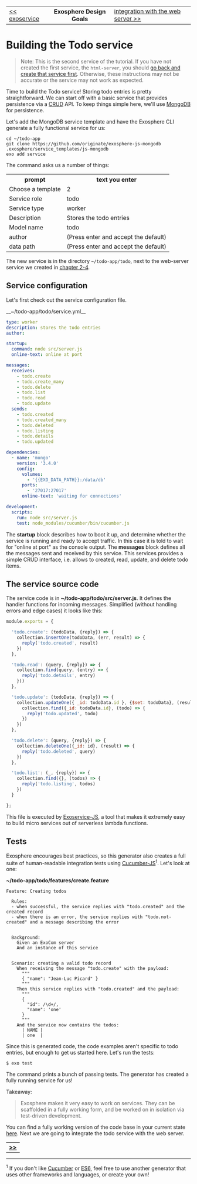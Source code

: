 <table>
  <tr>
    <td><a href="07_exoservices.md">&lt;&lt; exoservice</a></td>
    <th>Exosphere Design Goals</th>
    <td><a href="09_integration_with_web_server.md">integration with the web server &gt;&gt;</a></td>
  </tr>
</table>


# Building the Todo service

> Note: This is the second service of the tutorial. 
If you have not created the first service, the `html-server`, 
you should [go back and create that service first](04_html_server.md). 
Otherwise, these instructions may not be accurate or 
the service may not work as expected.

Time to build the Todo service!
Storing todo entries is pretty straightforward.
We can start off with a basic service
that provides persistence via a
[CRUD](https://en.wikipedia.org/wiki/Create,_read,_update_and_delete)
API.
To keep things simple here,
we'll use [MongoDB](https://www.mongodb.com) for persistence.

Let's add the MongoDB service template and have the Exosphere CLI generate a fully 
functional service for us:

<a class="runMarkdown_consoleWithInputFromTable">

```
cd ~/todo-app
git clone https://github.com/originate/exosphere-js-mongodb .exosphere/service_templates/js-mongodb
exo add service
```

The command asks us a number of things:

<table>
  <tr>
    <th>prompt</th>
    <th>text you enter</th>
  </tr>
  <tr>
    <td>Choose a template</td>
    <td>2</td>
  </tr>
  <tr>
    <td>Service role</td>
    <td>todo</td>
  </tr>
  <tr>
    <td>Service type</td>
    <td>worker</td>
  </tr>
  <tr>
    <td>Description</td>
    <td>Stores the todo entries</td>
  </tr>
  <tr>
    <td>Model name</td>
    <td>todo</td>
  </tr>
  <tr>
    <td>author</td>
    <td>(Press enter and accept the default)</td>
  </tr>
  <tr>
    <td>data path</td>
    <td>(Press enter and accept the default)</td>
  </tr>
</table>

</a>

The new service is in the directory `~/todo-app/todo`,
next to the web-server service we created in [chapter 2-4](04_html_server.md).


## Service configuration

Let's first check out the service configuration file.

<a class="runMarkdown_verifyFileContent">
__~/todo-app/todo/service.yml__

```yaml
type: worker
description: stores the todo entries
author: 

startup:
  command: node src/server.js
  online-text: online at port

messages:
  receives:
    - todo.create
    - todo.create_many
    - todo.delete
    - todo.list
    - todo.read
    - todo.update
  sends:
    - todo.created
    - todo.created_many
    - todo.deleted
    - todo.listing
    - todo.details
    - todo.updated

dependencies:
  - name: 'mongo'
    version: '3.4.0'
    config:
      volumes:
        - '{{EXO_DATA_PATH}}:/data/db'
      ports:
        - '27017:27017'
      online-text: 'waiting for connections'

development:
  scripts:
    run: node src/server.js
    test: node_modules/cucumber/bin/cucumber.js
```
</a>

The __startup__ block describes how to boot it up,
and determine whether the service is running and ready to accept traffic.
In this case it is told to wait for "online at port" as the console output.
The __messages__ block defines all the messages sent and received by this service.
This services provides a simple CRUD interface,
i.e. allows to created, read, update, and delete todo items.


## The service source code

The service code is in __~/todo-app/todo/src/server.js__.
It defines the handler functions for incoming messages.
Simplified (without handling errors and edge cases) it looks like this:

```javascript
module.exports = {

  'todo.create': (todoData, {reply}) => {
    collection.insertOne(todoData, (err, result) => {
      reply('todo.created', result)
    })
  },

  'todo.read': (query, {reply}) => {
    collection.find(query, (entry) => {
      reply('todo.details', entry)
    }))
  },

  'todo.update': (todoData, {reply}) => {
    collection.updateOne({ _id: todoData.id }, {$set: todoData}, (result) => {
      collection.find({_id: todoData.id}, (todo) => {
        reply('todo.updated', todo)
      })
    })
  },

  'todo.delete': (query, {reply}) => {
    collection.deleteOne({_id: id}, (result) => {
      reply('todo.deleted', query)
    })
  },

  'todo.list': (_, {reply}) => {
    collection.find({}, (todos) => {
      reply('todo.listing', todos)
    })
  }

};
```

This file is executed by [Exoservice-JS](https://github.com/originate/exoservice-js),
a tool that makes it extremely easy to build micro services
out of serverless lambda functions.


## Tests

Exosphere encourages best practices,
so this generator also creates a full suite of human-readable integration tests
using [Cucumber-JS](https://github.com/cucumber/cucumber-js)<sup>1</sup>.
Let's look at one:

__~/todo-app/todo/features/create.feature__

```cucumber
Feature: Creating todos

  Rules:
  - when successful, the service replies with "todo.created" and the created record
  - when there is an error, the service replies with "todo.not-created" and a message describing the error


  Background:
    Given an ExoCom server
    And an instance of this service


  Scenario: creating a valid todo record
    When receiving the message "todo.create" with the payload:
      """
      { "name": "Jean-Luc Picard" }
      """
    Then this service replies with "todo.created" and the payload:
      """
      {
        "id": /\d+/,
        "name": 'one'
      }
      """
    And the service now contains the todos:
      | NAME |
      | one  |
```

Since this is generated code,
the code examples aren't specific to todo entries,
but enough to get us started here.
Let's run the tests:

<a class="runMarkdown_consoleWithDollarPrompt">

```
$ exo test
```

</a>
The command prints a bunch of passing tests.
The generator has created a fully running service for us!


Takeaway:
> Exosphere makes it very easy to work on services.
> They can be scaffolded in a fully working form,
> and be worked on in isolation via test-driven development.

You can find a fully working version of the code base in your current state [here](code_09/todo-app).
Next we are going to integrate the todo service with the web server.


<table>
  <tr>
    <td><a href="09_integration_with_web_server.md"><b>&gt;&gt;</b></a></td>
  </tr>
</table>


<hr>

<sup>1</sup>
If you don't like [Cucumber](http://cucumber.io) or [ES6](http://es6-features.org/),
feel free to use another generator that uses other frameworks and languages,
or create your own!
